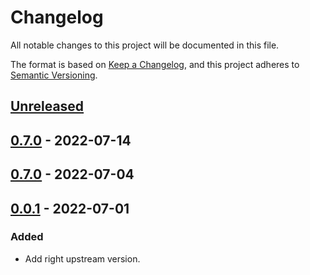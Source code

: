 # Changelog

All notable changes to this project will be documented in this file.

The format is based on [Keep a Changelog](https://keepachangelog.com/en/1.0.0/),
and this project adheres to [Semantic Versioning](https://semver.org/spec/v2.0.0.html).

## [Unreleased]

## [0.7.0] - 2022-07-14

## [0.7.0] - 2022-07-04

## [0.0.1] - 2022-07-01

### Added

- Add right upstream version.

[Unreleased]: https://github.com/giantswarm/linkerd2-multicluster-link-app/compare/v0.7.0...HEAD
[0.7.0]: https://github.com/giantswarm/linkerd2-multicluster-link-app/compare/v0.7.0...v0.7.0
[0.7.0]: https://github.com/giantswarm/linkerd2-multicluster-link-app/compare/v0.0.1...v0.7.0
[0.0.1]: https://github.com/giantswarm/linkerd2-multicluster-link-app/releases/tag/v0.0.1
